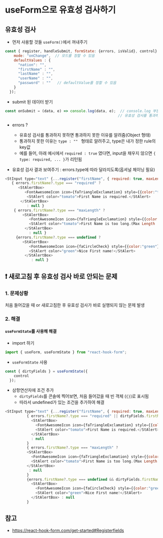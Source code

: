 # useForm으로 유효성 검사하기

## 유효성 검사

- 먼저 사용할 것들 ```useForm()```에서 꺼내주기
```javascript
const { register, handleSubmit, formState: {errors, isValid}, control} = useForm({
    mode: "onChange",  // 모드를 정할 수 있음
    defaultValues : {
      "nation": "",
      "firstName" : "",
      "lastName" : "",
      "userName" : "",
      "password" : ""   // defaultValue를 정할 수 있음
    }
  });
```

- submit 된 데이터 받기
```javascript
const onSubmit = (data, e) => console.log(data, e);  // console.log 부분에서 데이터 전송
                                                    // 유효성 검사를 통과하지 못하면 data 대신 errors가 return됨
```

- errors ?
    - 유효성 검사를 통과하지 못하면 통과하지 못한 이유를 알려줌(Object 형태)
    - 통과하지 못한 이유는 ```type : "" ``` 형태로 알려주고, type은 내가 정한 rule의 key값
    - 예를 들어, 아래 예시에서 ```required : true``` 였다면, input을 채우지 않으면 ```{ type: required, ... }```가 리턴됨


- 유효성 검사 결과 보여주기 : errors.type에 따라 달라지도록(옵셔널 체이닝 필요)
```javascript
<StInput type="text" {...register("firstName", { required: true, maxLength: 20 })}/>
   { errors.firstName?.type === "required" ? 
      <StAlertBox>
         <FontAwesomeIcon icon={faTriangleExclamation} style={{color:"tomato"}}/>
          <StAlert color="tomato">First Name is required.</StAlert>
       </StAlertBox>
          : null }
    { errors.firstName?.type === "maxLength" ? 
        <StAlertBox>
           <FontAwesomeIcon icon={faTriangleExclamation} style={{color:"tomato"}}/>
           <StAlert color="tomato">First Name is too long.(Max Length : 20)</StAlert>
         </StAlertBox>
           : null }
     {errors.firstName?.type === undefined ? 
        <StAlertBox>
           <FontAwesomeIcon icon={faCircleCheck} style={{color:"green"}}/>
           <StAlert color="green">Nice First name!</StAlert>
         </StAlertBox>
            : null }
```

## ❗ 새로고침 후 유효성 검사 바로 안되는 문제
### 1. 문제상황
 처음 들어갔을 때 or 새로고침한 후 유효성 검사가 바로 실행되지 않는 문제 발생
 
### 2. 해결
#### ```useFormState```를 사용해 해결 

- import 하기
```javascript
import { useForm, useFormState } from "react-hook-form";
```

- ```useFormState``` 사용
```javascript
const { dirtyFields } = useFormState({
    control
  });
```

- 삼항연산자에 조건 추가
    - ```dirtyFields```를 콘솔에 찍어보면, 처음 들어갔을 때 빈 객체 (```{}```)로 표시됨
    - 따라서 undefined가 있는 조건을 추가하여 해결
```javascript
<StInput type="text" {...register("firstName", { required: true, maxLength: 20 })}/>
          { errors.firstName?.type === "required" || dirtyFields.firstName === undefined ? 
            <StAlertBox>
              <FontAwesomeIcon icon={faTriangleExclamation} style={{color:"tomato"}}/>
              <StAlert color="tomato">First Name is required.</StAlert>
            </StAlertBox>
            : null
          }
          { errors.firstName?.type === "maxLength" ? 
          <StAlertBox>
            <FontAwesomeIcon icon={faTriangleExclamation} style={{color:"tomato"}}/>
            <StAlert color="tomato">First Name is too long.(Max Length : 20)</StAlert>
          </StAlertBox>
           : null
          }
          {errors.firstName?.type === undefined && dirtyFields.firstName === true ? 
            <StAlertBox>
              <FontAwesomeIcon icon={faCircleCheck} style={{color:"green"}}/>
              <StAlert color="green">Nice First name!</StAlert>
            </StAlertBox> : null
          }
```

## 참고
- https://react-hook-form.com/get-started#Registerfields
